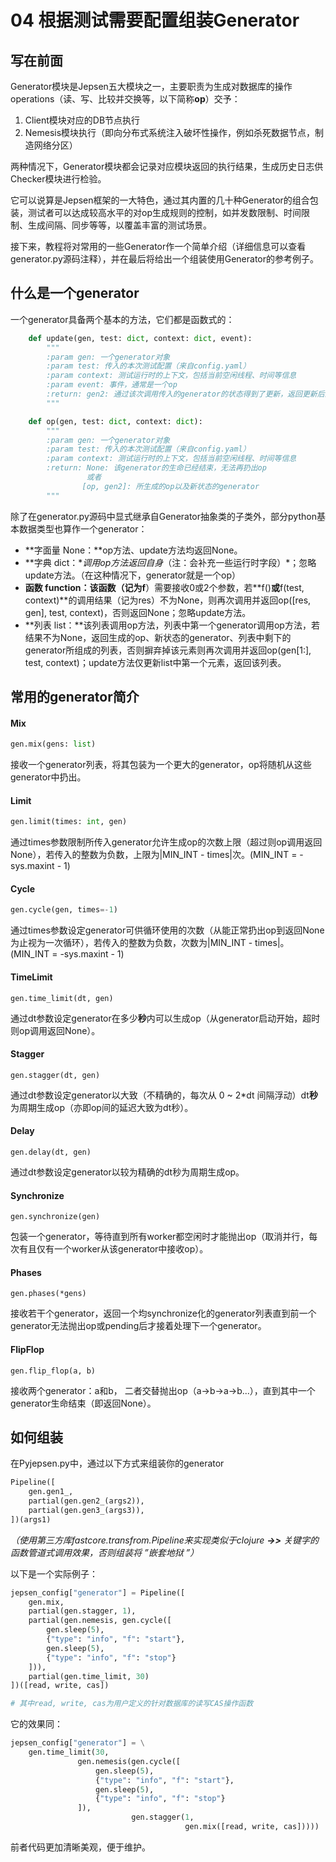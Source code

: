 # 04 根据测试需要配置组装Generator

## 写在前面
Generator模块是Jepsen五大模块之一，主要职责为生成对数据库的操作operations（读、写、比较并交换等，以下简称**op**）交予：

1. Client模块对应的DB节点执行
2. Nemesis模块执行（即向分布式系统注入破坏性操作，例如杀死数据节点，制造网络分区）

两种情况下，Generator模块都会记录对应模块返回的执行结果，生成历史日志供Checker模块进行检验。

它可以说算是Jepsen框架的一大特色，通过其内置的几十种Generator的组合包装，测试者可以达成较高水平的对op生成规则的控制，如并发数限制、时间限制、生成间隔、同步等等，以覆盖丰富的测试场景。

接下来，教程将对常用的一些Generator作一个简单介绍（详细信息可以查看generator.py源码注释），并在最后将给出一个组装使用Generator的参考例子。

## 什么是一个generator
一个generator具备两个基本的方法，它们都是函数式的：

```python
    def update(gen, test: dict, context: dict, event):
        """
        :param gen: 一个generator对象
        :param test: 传入的本次测试配置（来自config.yaml）
        :param context: 测试运行时的上下文，包括当前空闲线程、时间等信息
        :param event: 事件，通常是一个op
        :return: gen2: 通过该次调用传入的generator的状态得到了更新，返回更新后的generator
        """

    def op(gen, test: dict, context: dict):
        """
        :param gen: 一个generator对象
        :param test: 传入的本次测试配置（来自config.yaml）
        :param context: 测试运行时的上下文，包括当前空闲线程、时间等信息
        :return: None: 该generator的生命已经结束，无法再扔出op
                 或者
                [op, gen2]: 所生成的op以及新状态的generator
        """
```

除了在generator.py源码中显式继承自Generator抽象类的子类外，部分python基本数据类型也算作一个generator：

- **字面量 None：**op方法、update方法均返回None。
- **字典 dict：**调用op方法返回自身*（注：会补充一些运行时字段）*；忽略update方法。（在这种情况下，generator就是一个op）
- **函数 function：**该函数（记为**f**）需要接收0或2个参数，若**f()**或**f(test, context)**的调用结果（记为res）不为None，则再次调用并返回op([res, gen], test, context)，否则返回None；忽略update方法。
- **列表 list：**该列表调用op方法，列表中第一个generator调用op方法，若结果不为None，返回生成的op、新状态的generator、列表中剩下的generator所组成的列表，否则摒弃掉该元素则再次调用并返回op(gen[1:], test, context)；update方法仅更新list中第一个元素，返回该列表。



## 常用的generator简介

#### Mix

```python
gen.mix(gens: list)
```

接收一个generator列表，将其包装为一个更大的generator，op将随机从这些generator中扔出。



#### Limit

```python
gen.limit(times: int, gen)
```

通过times参数限制所传入generator允许生成op的次数上限（超过则op调用返回None），若传入的整数为负数，上限为|MIN_INT - times|次。(MIN_INT = -sys.maxint - 1)



#### Cycle

```python
gen.cycle(gen, times=-1)
```

通过times参数设定generator可供循环使用的次数（从能正常扔出op到返回None为止视为一次循环），若传入的整数为负数，次数为|MIN_INT - times|。(MIN_INT = -sys.maxint - 1)



#### TimeLimit

```
gen.time_limit(dt, gen)
```

通过dt参数设定generator在多少**秒**内可以生成op（从generator启动开始，超时则op调用返回None）。



#### Stagger

```
gen.stagger(dt, gen)
```

通过dt参数设定generator以大致（不精确的，每次从 0 ~ 2*dt 间隔浮动）dt**秒**为周期生成op（亦即op间的延迟大致为dt秒）。



#### Delay

```
gen.delay(dt, gen)
```

通过dt参数设定generator以较为精确的dt秒为周期生成op。



#### Synchronize

```
gen.synchronize(gen)
```

包装一个generator，等待直到所有worker都空闲时才能抛出op（取消并行，每次有且仅有一个worker从该generator中接收op）。



#### Phases

```
gen.phases(*gens)
```

接收若干个generator，返回一个均synchronize化的generator列表直到前一个generator无法抛出op或pending后才接着处理下一个generator。



#### FlipFlop

```
gen.flip_flop(a, b)
```

接收两个generator：a和b， 二者交替抛出op（a->b->a->b...），直到其中一个generator生命结束（即返回None）。



## 如何组装

在Pyjepsen.py中，通过以下方式来组装你的generator

```python
Pipeline([
	gen.gen1_,
	partial(gen.gen2_(args2)),
	partial(gen.gen3_(args3)),
])(args1)
```

*（使用第三方库fastcore.transfrom.Pipeline来实现类似于clojure **->>** 关键字的函数管道式调用效果，否则组装将 ”嵌套地狱 ”）*

以下是一个实际例子：

```python
jepsen_config["generator"] = Pipeline([
    gen.mix,
    partial(gen.stagger, 1),
    partial(gen.nemesis, gen.cycle([
        gen.sleep(5),
        {"type": "info", "f": "start"},
        gen.sleep(5),
        {"type": "info", "f": "stop"}
    ])),
    partial(gen.time_limit, 30)
])([read, write, cas])

# 其中read, write, cas为用户定义的针对数据库的读写CAS操作函数
```

它的效果同：

```python
jepsen_config["generator"] = \
	gen.time_limit(30,
               gen.nemesis(gen.cycle([
                   gen.sleep(5),
                   {"type": "info", "f": "start"},
                   gen.sleep(5),
                   {"type": "info", "f": "stop"}
               ]),
                           gen.stagger(1,
                                       gen.mix([read, write, cas]))))
```

前者代码更加清晰美观，便于维护。


